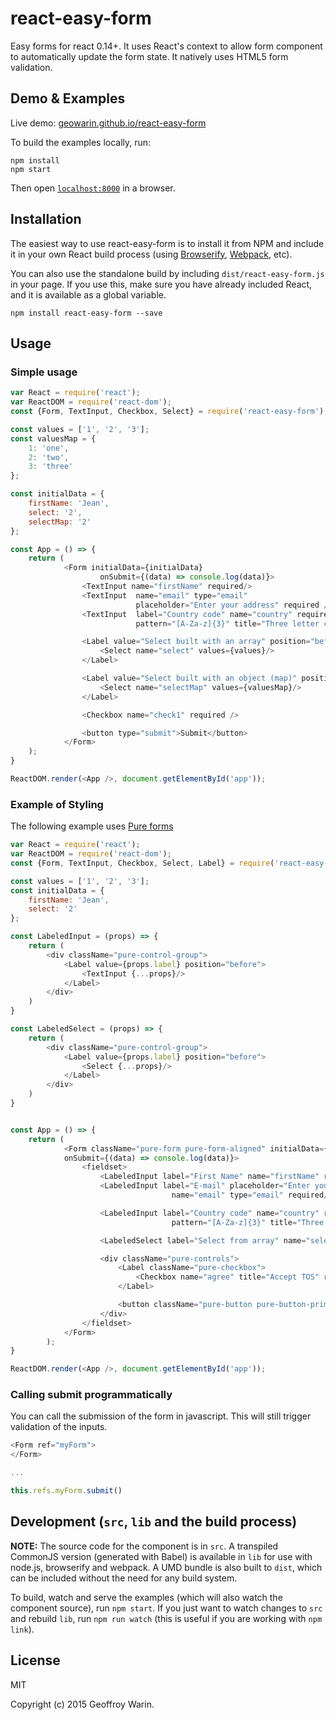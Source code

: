 # react-easy-form

Easy forms for react 0.14+.
It uses React's context to allow form component to automatically update the
form state.
It natively uses HTML5 form validation.

## Demo & Examples

Live demo: [geowarin.github.io/react-easy-form](http://geowarin.github.io/react-easy-form/)

To build the examples locally, run:

```
npm install
npm start
```

Then open [`localhost:8000`](http://localhost:8000) in a browser.


## Installation

The easiest way to use react-easy-form is to install it from NPM and include it in your own React build process (using [Browserify](http://browserify.org), [Webpack](http://webpack.github.io/), etc).

You can also use the standalone build by including `dist/react-easy-form.js` in your page. If you use this, make sure you have already included React, and it is available as a global variable.

```
npm install react-easy-form --save
```


## Usage

### Simple usage

```javascript
var React = require('react');
var ReactDOM = require('react-dom');
const {Form, TextInput, Checkbox, Select} = require('react-easy-form');

const values = ['1', '2', '3'];
const valuesMap = {
	1: 'one',
	2: 'two',
	3: 'three'
};

const initialData = {
	firstName: 'Jean',
	select: '2',
	selectMap: '2'
};

const App = () => {
	return (
			<Form initialData={initialData}
					onSubmit={(data) => console.log(data)}>
				<TextInput name="firstName" required/>
				<TextInput 	name="email" type="email"
							placeholder="Enter your address" required />
				<TextInput 	label="Country code" name="country" required
							pattern="[A-Za-z]{3}" title="Three letter country code" />

				<Label value="Select built with an array" position="before">
					<Select name="select" values={values}/>
				</Label>

				<Label value="Select built with an object (map)" position="after">
					<Select name="selectMap" values={valuesMap}/>
				</Label>

				<Checkbox name="check1" required />

				<button type="submit">Submit</button>
			</Form>
	);
}

ReactDOM.render(<App />, document.getElementById('app'));
```

### Example of Styling

The following example uses [Pure forms](http://purecss.io/)

```javascript
var React = require('react');
var ReactDOM = require('react-dom');
const {Form, TextInput, Checkbox, Select, Label} = require('react-easy-form');

const values = ['1', '2', '3'];
const initialData = {
	firstName: 'Jean',
	select: '2'
};

const LabeledInput = (props) => {
	return (
		<div className="pure-control-group">
			<Label value={props.label} position="before">
				<TextInput {...props}/>
			</Label>
		</div>
	)
}

const LabeledSelect = (props) => {
	return (
		<div className="pure-control-group">
			<Label value={props.label} position="before">
				<Select {...props}/>
			</Label>
		</div>
	)
}


const App = () => {
	return (
			<Form className="pure-form pure-form-aligned" initialData={initialData}
			onSubmit={(data) => console.log(data)}>
				<fieldset>
					<LabeledInput label="First Name" name="firstName" required/>
					<LabeledInput label="E-mail" placeholder="Enter your email"
									name="email" type="email" required/>

					<LabeledInput label="Country code" name="country" required
									pattern="[A-Za-z]{3}" title="Three letter country code" />

					<LabeledSelect label="Select from array" name="select" values={values}/>

					<div className="pure-controls">
						<Label className="pure-checkbox">
							<Checkbox name="agree" title="Accept TOS" required/> Agree
						</Label>

						<button className="pure-button pure-button-primary" type="submit">Submit</button>
					</div>
				</fieldset>
			</Form>
		);
}

ReactDOM.render(<App />, document.getElementById('app'));
```

### Calling submit programmatically

You can call the submission of the form in javascript.
This will still trigger validation of the inputs.

```javascript
<Form ref="myForm">
</Form>

...

this.refs.myForm.submit()
```

## Development (`src`, `lib` and the build process)

**NOTE:** The source code for the component is in `src`. A transpiled CommonJS version (generated with Babel) is available in `lib` for use with node.js, browserify and webpack. A UMD bundle is also built to `dist`, which can be included without the need for any build system.

To build, watch and serve the examples (which will also watch the component source), run `npm start`. If you just want to watch changes to `src` and rebuild `lib`, run `npm run watch` (this is useful if you are working with `npm link`).

## License

MIT

Copyright (c) 2015 Geoffroy Warin.
